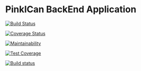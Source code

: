 # PinkICan BackEnd Application

[![Build Status](https://travis-ci.com/heycrystal/family-network.svg?token=ocHGnszUPgFT4QWVUczz&branch=master)](https://travis-ci.com/heycrystal/family-network)

[![Coverage Status](https://coveralls.io/repos/github/heycrystal/family-network-backend/badge.svg?branch=es6)](https://coveralls.io/github/heycrystal/family-network-backend?branch=es6)

[![Maintainability](https://api.codeclimate.com/v1/badges/be2235218d4942a94e32/maintainability)](https://codeclimate.com/github/heycrystal/family-network-backend/maintainability)

[![Test Coverage](https://api.codeclimate.com/v1/badges/be2235218d4942a94e32/test_coverage)](https://codeclimate.com/github/heycrystal/family-network-backend/test_coverage)

[![Build status](https://ci.appveyor.com/api/projects/status/kdh0wjer9xh953vs?svg=true)](https://ci.appveyor.com/project/heycrystal/family-network-backend)
